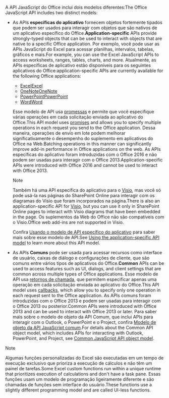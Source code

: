 <span data-ttu-id="6f087-101">A API JavaScript do Office inclui dois modelos diferentes:</span><span class="sxs-lookup"><span data-stu-id="6f087-101">The Office JavaScript API includes two distinct models:</span></span>

- <span data-ttu-id="6f087-102">As APIs **específicas do aplicativo** fornecem objetos fortemente tipados que podem ser usados para interagir com objetos que são nativos de um aplicativo específico do Office.</span><span class="sxs-lookup"><span data-stu-id="6f087-102">**Application-specific** APIs provide strongly-typed objects that can be used to interact with objects that are native to a specific Office application.</span></span> <span data-ttu-id="6f087-103">Por exemplo, você pode usar as APIs JavaScript do Excel para acessar planilhas, intervalos, tabelas, gráficos e mais.</span><span class="sxs-lookup"><span data-stu-id="6f087-103">For example, you can use the Excel JavaScript APIs to access worksheets, ranges, tables, charts, and more.</span></span> <span data-ttu-id="6f087-104">Atualmente, as APIs específicas de aplicativo estão disponíveis para os seguintes aplicativos do Office:</span><span class="sxs-lookup"><span data-stu-id="6f087-104">application-specific APIs are currently available for the following Office applications:</span></span>

    - [<span data-ttu-id="6f087-105">Excel</span><span class="sxs-lookup"><span data-stu-id="6f087-105">Excel</span></span>](../reference/overview/excel-add-ins-reference-overview.md)
    - [<span data-ttu-id="6f087-106">OneNote</span><span class="sxs-lookup"><span data-stu-id="6f087-106">OneNote</span></span>](../reference/overview/onenote-add-ins-javascript-reference.md)
    - [<span data-ttu-id="6f087-107">PowerPoint</span><span class="sxs-lookup"><span data-stu-id="6f087-107">PowerPoint</span></span>](../reference/overview/powerpoint-add-ins-reference-overview.md)
    - [<span data-ttu-id="6f087-108">Word</span><span class="sxs-lookup"><span data-stu-id="6f087-108">Word</span></span>](../reference/overview/word-add-ins-reference-overview.md)

    <span data-ttu-id="6f087-109">Esse modelo de API usa [promessas](https://developer.mozilla.org/docs/Web/JavaScript/Reference/Global_Objects/Promise) e permite que você especifique várias operações em cada solicitação enviada ao aplicativo do Office.</span><span class="sxs-lookup"><span data-stu-id="6f087-109">This API model uses [promises](https://developer.mozilla.org/docs/Web/JavaScript/Reference/Global_Objects/Promise) and allows you to specify multiple operations in each request you send to the Office application.</span></span> <span data-ttu-id="6f087-110">Dessa maneira, operações de envio em lote podem melhorar significativamente o desempenho do suplemento em aplicativos do Office na Web.</span><span class="sxs-lookup"><span data-stu-id="6f087-110">Batching operations in this manner can significantly improve add-in performance in Office applications on the web.</span></span> <span data-ttu-id="6f087-111">As APIs específicas do aplicativo foram introduzidas com o Office 2016 e não podem ser usadas para interagir com o Office 2013.</span><span class="sxs-lookup"><span data-stu-id="6f087-111">Application-specific APIs were introduced with Office 2016 and cannot be used to interact with Office 2013.</span></span>

    > [!NOTE]
    > <span data-ttu-id="6f087-112">Também há uma API específica do aplicativo para o [Visio](../reference/overview/visio-javascript-reference-overview.md), mas você só pode usá-la nas páginas do SharePoint Online para interagir com os diagramas do Visio que foram incorporados na página.</span><span class="sxs-lookup"><span data-stu-id="6f087-112">There is also an application-specific API for [Visio](../reference/overview/visio-javascript-reference-overview.md), but you can use it only in SharePoint Online pages to interact with Visio diagrams that have been embedded in the page.</span></span> <span data-ttu-id="6f087-113">Os suplementos da Web do Office não são compatíveis com o Visio.</span><span class="sxs-lookup"><span data-stu-id="6f087-113">Office web add-ins are not supported in Visio.</span></span>

    <span data-ttu-id="6f087-114">Confira [Usando o modelo de API específico do aplicativo](../develop/application-specific-api-model.md) para saber mais sobre esse modelo de API.</span><span class="sxs-lookup"><span data-stu-id="6f087-114">See [Using the application-specific API model](../develop/application-specific-api-model.md) to learn more about this API model.</span></span>

- <span data-ttu-id="6f087-115">As APIs **Comuns** pode ser usada para acessar recursos como interface de usuário, caixas de diálogo e configurações de cliente, que são comuns entre vários tipos de aplicativos do Office.</span><span class="sxs-lookup"><span data-stu-id="6f087-115">**Common** APIs can be used to access features such as UI, dialogs, and client settings that are common across multiple types of Office applications.</span></span> <span data-ttu-id="6f087-116">Esse modelo de API usa [retornos de chamada](https://developer.mozilla.org/docs/Glossary/Callback_function), que permitem especificar apenas uma operação em cada solicitação enviada ao aplicativo do Office.</span><span class="sxs-lookup"><span data-stu-id="6f087-116">This API model uses [callbacks](https://developer.mozilla.org/docs/Glossary/Callback_function), which allow you to specify only one operation in each request sent to the Office application.</span></span> <span data-ttu-id="6f087-117">As APIs comuns foram introduzidas com o Office 2013 e podem ser usadas para interagir com o Office 2013 ou posterior.</span><span class="sxs-lookup"><span data-stu-id="6f087-117">Common APIs were introduced with Office 2013 and can be used to interact with Office 2013 or later.</span></span> <span data-ttu-id="6f087-118">Para saber mais sobre o modelo de objeto da API Comum, que inclui APIs para interagir com o Outlook, o PowerPoint e o Project, confira [Modelo de objeto da API JavaScript comum](../develop/office-javascript-api-object-model.md).</span><span class="sxs-lookup"><span data-stu-id="6f087-118">For details about the Common API object model, which includes APIs for interacting with Outlook, PowerPoint, and Project, see [Common JavaScript API object model](../develop/office-javascript-api-object-model.md).</span></span>

> [!NOTE]
> <span data-ttu-id="6f087-119">Algumas funções personalizadas do Excel são executadas em um tempo de execução exclusivo que prioriza a execução de cálculos e não têm um painel de tarefas.</span><span class="sxs-lookup"><span data-stu-id="6f087-119">Some Excel custom functions run within a unique runtime that prioritizes execution of calculations and don't have a task pane.</span></span> <span data-ttu-id="6f087-120">Essas funções usam um modelo de programação ligeiramente diferente e são chamadas de funções sem interface do usuário.</span><span class="sxs-lookup"><span data-stu-id="6f087-120">These functions use a slightly different programming model and are called UI-less functions.</span></span>
